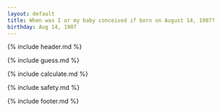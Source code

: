 ```yaml
---
layout: default
title: When was I or my baby conceived if born on August 14, 1907?
birthday: Aug 14, 1907
---
```


{% include header.md %}

{% include guess.md %}

{% include calculate.md %}

{% include safety.md %}

{% include footer.md %}



